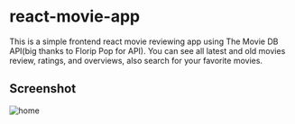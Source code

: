 # react-movie-app
This is a simple frontend react movie reviewing app using The Movie DB API(big thanks to Florip Pop for API). You can see all latest and old movies review, ratings, and overviews, also search for your favorite movies.

## Screenshot
![home](public/img/Screenshot(66).png)
